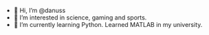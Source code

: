 - 👋 Hi, I’m @danuss
- 👀 I’m interested in science, gaming and sports.
- 🌱 I’m currently learning Python. Learned MATLAB in my university.
